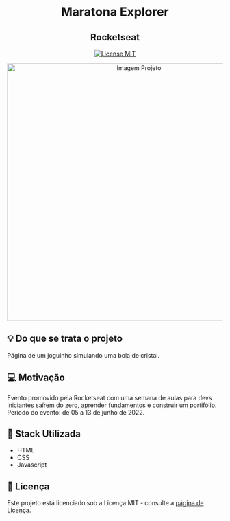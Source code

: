   
<h1 align="center">Maratona Explorer</h1> 
<h2 align="center">Rocketseat</h2>


<p align="center"> <a href="https://opensource.org/licenses/MIT"> <img src="https://img.shields.io/badge/License-MIT-blue.svg" alt="License MIT"> </a></p> 

<div align="center"> <img src="#" alt="Imagem Projeto" width="600"> </div> 

## :bulb: Do que se trata o projeto
Página de um joguinho simulando uma bola de cristal.

## :computer: Motivação 
Evento promovido pela Rocketseat com uma semana de aulas para devs iniciantes saírem do zero, aprender fundamentos e construir um portifólio. Período do evento: de 05 a 13 de junho de 2022.

## :battery: Stack Utilizada
- HTML
- CSS
- Javascript

## :memo: Licença
Este projeto está licenciado sob a Licença MIT - consulte a <a href="https://opensource.org/licenses/MIT" target="_blank">página de Licença</a>.

